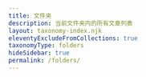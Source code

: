 ```yaml
---
title: 文件夹
description: 当前文件夹内的所有文章列表
layout: taxonomy-index.njk
eleventyExcludeFromCollections: true
taxonomyType: folders
hideSidebar: true
permalink: /folders/
---
```


